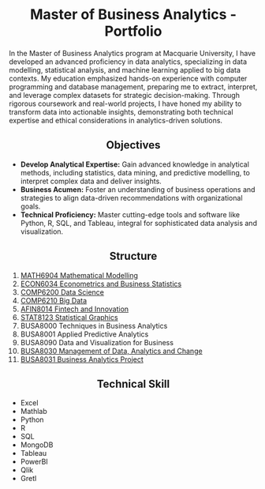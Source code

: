 # __<center>Master of Business Analytics - Portfolio</center>__
In the Master of Business Analytics program at Macquarie University, I have developed an advanced proficiency in data analytics, specializing in data modelling, statistical analysis, and machine learning applied to big data contexts. My education emphasized hands-on experience with computer programming and database management, preparing me to extract, interpret, and leverage complex datasets for strategic decision-making. Through rigorous coursework and real-world projects, I have honed my ability to transform data into actionable insights, demonstrating both technical expertise and ethical considerations in analytics-driven solutions.

## __<center>Objectives</center>__
- **Develop Analytical Expertise:** Gain advanced knowledge in analytical methods, including statistics, data mining, and predictive modelling, to interpret complex data and deliver insights.
- **Business Acumen:** Foster an understanding of business operations and strategies to align data-driven recommendations with organizational goals.
- **Technical Proficiency:** Master cutting-edge tools and software like Python, R, SQL, and Tableau, integral for sophisticated data analysis and visualization.
  
## __<center>Structure</center>__
1. [MATH6904 Mathematical Modelling](https://github.com/VivianNg9/Master-of-Business-Analytics_Portfolio-/tree/main/MATH6904_Mathematical%20Modelling)
2. [ECON6034 Econometrics and Business Statistics](https://github.com/VivianNg9/Master-of-Business-Analytics_Portfolio-/tree/main/ECON6034_Econometrics%20and%20Business%20Statistics)
3. [COMP6200 Data Science](https://github.com/VivianNg9/Master-of-Business-Analytics_Portfolio-/tree/main/COMP6200_Data%20Science%20)
4. [COMP6210 Big Data](https://github.com/VivianNg9/Master-of-Business-Analytics_Portfolio-/tree/main/COMP6210_Big%20Data%20)
6. [AFIN8014 Fintech and Innovation](https://github.com/VivianNg9/Master-of-Business-Analytics_Portfolio-/tree/main/AFIN8014_Fintech%20and%20Innovation)
7. [STAT8123 Statistical Graphics](https://github.com/VivianNg9/Master-of-Business-Analytics_Portfolio-/tree/main/STAT8123_Statistical%20Graphics)
8. BUSA8000 Techniques in Business Analytics
9. BUSA8001 Applied Predictive Analytics
10. BUSA8090 Data and Visualization for Business
11. [BUSA8030 Management of Data, Analytics and Change](https://github.com/VivianNg9/Master-of-Business-Analytics_Portfolio-/tree/main/BUSA8030_Management%20of%20Data%2C%20Analytics%20and%20Change)
12. [BUSA8031 Business Analytics Project](https://github.com/VivianNg9/Master-of-Business-Analytics_Portfolio-/tree/main/BUSA8031_Business%20Analytics%20Project)


## __<center>Technical Skill</center>__
- Excel
- Mathlab
- Python
- R
- SQL
- MongoDB
- Tableau
- PowerBI
- Qlik
- Gretl



